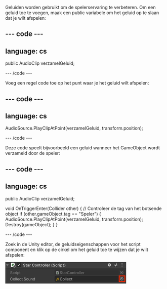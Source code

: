 Geluiden worden gebruikt om de spelerservaring te verbeteren. Om een geluid toe te voegen, maak een public variabele om het geluid op te slaan dat je wilt afspelen:

--- code ---
---
language: cs
---

public AudioClip verzamelGeluid;

--- /code ---

Voeg een regel code toe op het punt waar je het geluid wilt afspelen:

--- code ---
---
language: cs
---

AudioSource.PlayClipAtPoint(verzamelGeluid, transform.position);

--- /code ---

Deze code speelt bijvoorbeeld een geluid wanneer het GameObject wordt verzameld door de speler:

--- code ---
---
language: cs
---

public AudioClip verzamelGeluid;

void OnTriggerEnter(Collider other)
{
    // Controleer de tag van het botsende object
    if (other.gameObject.tag == "Speler")
    {
        AudioSource.PlayClipAtPoint(verzamelGeluid, transform.position);
        Destroy(gameObject);
    }
}

--- /code ---

Zoek in de Unity editor, de geluidseigenschappen voor het script component en klik op de cirkel om het geluid toe te wijzen dat je wilt afspelen:

![Het Inspector-venster met geluid 'Collect' in de Collect Sound-variabele en de cirkel rechts gemarkeerd.](images/collect-sound-property.png)
